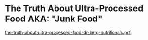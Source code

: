 # The Truth About Ultra-Processed Food AKA: "Junk Food"

[the-truth-about-ultra-processed-food-dr-berg-nutritionals.pdf](file:///C:/Users/oneki/Downloads/the-truth-about-ultra-processed-food-dr-berg-nutritionals.pdf)